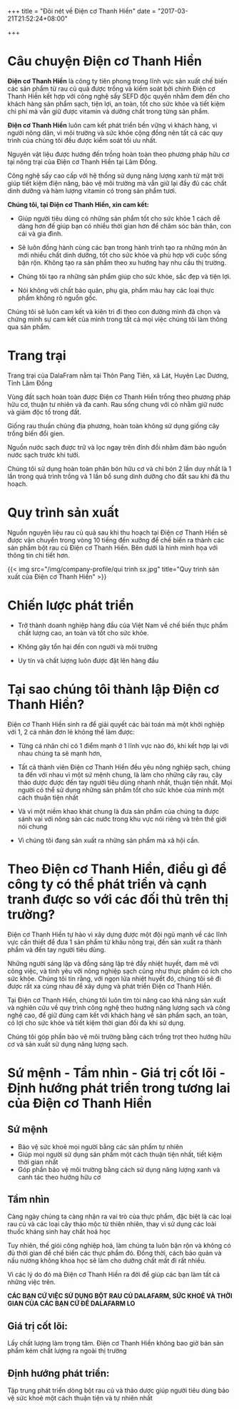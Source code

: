 +++
title = "Đôi nét về Điện cơ Thanh Hiền"
date = "2017-03-21T21:52:24+08:00"

+++
 
# Câu chuyện Điện cơ Thanh Hiền 

**Điện cơ Thanh Hiền** là công ty tiên phong trong lĩnh vực sản xuất chế biến các sản phẩm từ rau củ quả được trồng và kiếm soát bởi chính Điện cơ Thanh Hiền kết hợp với công nghệ sấy SEFD độc quyền nhằm đem đến cho khách hàng sản phẩm sạch, tiện lợi, an toàn, tốt cho sức khỏe và tiết kiệm chi phí mà vẫn giữ được vitamin và dưỡng chất trong từng sản phẩm. 
 
**Điện cơ Thanh Hiền** luôn cam kết phát triển bền vững vì khách hàng, vì người nông dân, vì môi trường và sức khỏe cộng đồng nên tất cả các quy trình của chúng tôi đều được kiểm soát tối ưu nhất.
  
Nguyên vật liệu được hướng đến trồng hoàn toàn theo phương pháp hữu cơ tại nông trại của Điện cơ Thanh Hiền tại Lâm Đồng.
 
Công nghệ sấy cao cấp với hệ thống sử dụng năng lượng xanh từ mặt trời giúp tiết kiệm điện năng, bảo vệ môi trường mà vẫn giữ lại đầy đủ các chất dinh dưỡng và hàm lượng vitamin có trong sản phẩm tươi. 
 
**Chúng tôi, tại Điện cơ Thanh Hiền, xin cam kết:**  

* Giúp người tiêu dùng có những sản phẩm tốt cho sức khỏe 1 cách dễ dàng hơn đế giúp bạn có nhiều thời gian hơn để chăm sóc bản thân, con cái và gia đình.  

* Sẽ luôn đồng hành cùng các bạn trong hành trình tạo ra những món ăn mới nhiều chất dinh dưỡng, tốt cho sức khỏe và phù hợp với cuộc sống bận rộn. Không tạo ra sản phẩm theo xu hướng hay nhu cầu thị trường. 

* Chúng tôi tạo ra những sản phẩm giúp cho sức khỏe, sắc đẹp và tiện lợi.  

* Nói không với chất bảo quản, phụ gia, phẩm màu hay các loại thực phẩm không rõ nguồn gốc.  

Chúng tôi sẽ luôn cam kết và kiên trì đi theo con đường mình đã chọn và chứng minh sự cam kết của mình trong tất cả mọi việc chúng tôi làm thông qua sản phẩm. 
 
# Trang trại 
Trang trại của DalaFram  nằm tại Thôn Pang Tiên, xã Lát, Huyện Lạc Dương, Tỉnh Lâm Đồng 

Vùng đất sạch hoàn toàn được Điện cơ Thanh Hiền trồng theo phương pháp hữu cơ, thuận tư nhiên và đa canh. Rau sống chung với cỏ nhằm giữ nước và giảm độc tố trong đất. 

Giống rau thuần chủng địa phương, hoàn toàn không sử dụng giống cây trồng biến đổi gien. 

Nguồn nước sạch được trữ và lọc ngay trên đính đồi nhằm đảm bảo nguồn nước sạch trước khi tưới. 

Chúng tôi sử dụng hoàn toàn phân bón hữu cơ và chỉ bón 2 lần duy nhất là 1 lần trong quá trình trồng và 1 lần bổ sung dinh dưỡng cho đất sau khi đã thu hoạch. 

# Quy trình sản xuất
 
Nguồn nguyên liệu rau củ quả sau khi thu hoạch tại Điện cơ Thanh Hiền sẽ được vận chuyển trong vòng 10 tiếng đến xưởng để chế biến ra thành các sản phẩm bột rau củ Điện cơ Thanh Hiền. Bên dưới là hình minh họa với thông tin chi tiết hơn. 
 
{{< img src="/img/company-profile/qui trinh sx.jpg" title="Quy trình sản xuất của Điện cơ Thanh Hiền" >}}
 
# Chiến lược phát triển 

* Trở thành doanh nghiệp hàng đầu của Việt Nam về chế biến thực phẩm chất lượng cao, an toàn và tốt cho sức khỏe. 

* Không gây tổn hại đến con người và môi trường 

* Uy tín và chất lượng luôn được đặt lên hàng đầu 

# Tại sao chúng tôi thành lập Điện cơ Thanh Hiền?  
Điện cơ Thanh Hiền sinh ra để giải quyết các bài toán mà một khởi nghiệp với 1, 2 cá nhân đơn lẻ không thể làm được: 
 
* Từng cá nhân chỉ có 1 điểm mạnh ở 1 lĩnh vực nào đó, khi kết hợp lại với nhau chúng ta sẽ mạnh hơn,  

* Tất cả thành viên Điện cơ Thanh Hiền đều yêu nông nghiệp sạch, chúng ta đến với nhau vì một sứ mệnh chung, là làm cho những cây rau, cây thảo dược được đến tay người tiêu dùng nhanh nhất, thuận tiện nhất. Mọi người có thể sử dụng những sản phẩm tốt cho sức khỏe của mình một cách thuận tiện nhất  

* Và vì một niềm khao khát chung là đưa sản phẩm của chúng ta được sánh vai với nông sản các nước trong khu vực nói riêng và trên thế giới nói chung  

* Vì chúng tôi đang sản xuất ra những sản phẩm mà xã hội cần.  

# Theo Điện cơ Thanh Hiền, điều gì để công ty có thể phát triển và cạnh tranh được so với các đối thủ trên thị trường?  

Điện cơ Thanh Hiền tự hào vì xây dựng được một đội ngũ mạnh về các lĩnh vực cần thiết để đưa 1 sản phẩm từ khâu nông trại, đến sản xuất ra thành phẩm và đến tay người tiêu dùng. 

Những người sáng lập và đồng sáng lập trẻ đầy nhiệt huyết, đam mê với công việc, và tình yêu với nông nghiệp sạch cũng như thực phẩm có ích cho sức khỏe. Chúng tôi tin rằng, với ngọn lửa nhiệt huyết đó, chúng tôi sẽ đi được rất xa cùng nhau để xây dựng và phát triển Điện cơ Thanh Hiền.  

Tại Điện cơ Thanh Hiền, chúng tôi luôn tìm tòi nâng cao khả năng sản xuất và nghiên cứu về quy trình công nghệ theo hướng năng lượng sạch và công nghệ cao, để giữ đúng cam kết với khách hàng về sản phẩm sạch, an toàn, có lợi cho sức khỏe và tiết kiệm thời gian đối đa khi sử dụng.  

Chúng tôi góp phần bảo vệ môi trường bằng cách trồng trọt theo hướng hữu cơ và sản xuất sử dụng năng lượng sạch.  

# Sứ mệnh - Tầm nhìn - Giá trị cốt lõi - Định hướng phát triển trong tương lai của Điện cơ Thanh Hiền  

## Sứ mệnh  
* Bảo vệ sức khoẻ mọi người bằng các sản phẩm tự nhiên 
* Giúp mọi người sử dụng sản phẩm một cách thuận tiện nhất, tiết kiệm thời gian nhất 
* Góp phần bảo vệ môi trường bằng cách sử dụng năng lượng xanh và canh tác theo hướng hữu cơ  

## Tầm nhìn  
Càng ngày chúng ta càng nhận ra vai trò của thực phẩm, đặc biệt là các loại rau củ và các loại cây thảo mộc từ thiên nhiên, thay vì sử dụng các loài thuốc kháng sinh hay chất hoá học   

Tuy nhiên, thế giói công nghiệp hoá, làm chúng ta luôn bận rộn và không có đủ thời gian để chế biến các thực phẩm đó. Đồng thời, cách bảo quản và nấu nướng không khoa học sẽ làm cho dưỡng chất mất đi rất nhiều.   

Vì các lý do đó mà Điện cơ Thanh Hiền ra đời để giúp các bạn làm tất cả những việc trên. 

**CÁC BẠN CỨ VIỆC SỬ DỤNG BỘT RAU CỦ DALAFARM, SỨC KHOẺ VÀ THỜI GIAN CỦA CÁC BẠN CỨ ĐỂ DALAFARM LO**  

## Giá trị cốt lõi: 
Lấy chất lượng làm trọng tâm. Điện cơ Thanh Hiền không bao giờ bán sản phẩm kém chất lượng ra ngoài thị trường

## Định hướng phát triển: 
Tập trung phát triển dòng bột rau củ và thảo dược giúp người tiêu dùng bảo vệ sức khoẻ một cách thuận tiện và tự nhiên nhất 
 